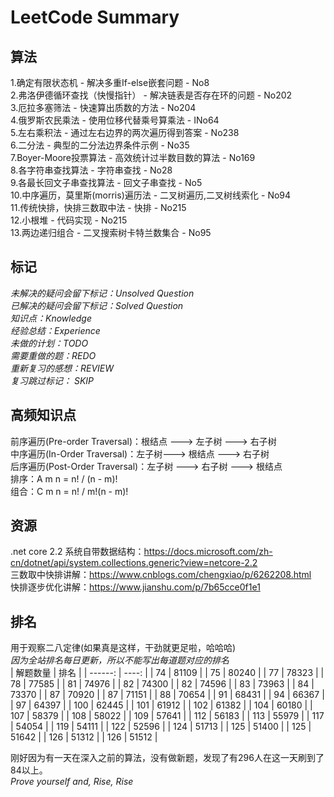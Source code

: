 # LeetCode Summary
## 算法
1.确定有限状态机 - 解决多重If-else嵌套问题 - No8  
2.弗洛伊德循环查找（快慢指针） - 解决链表是否存在环的问题 - No202  
3.厄拉多塞筛法 - 快速算出质数的方法 - No204  
4.俄罗斯农民乘法 - 使用位移代替乘号算乘法 - INo64  
5.左右乘积法 - 通过左右边界的两次遍历得到答案 - No238  
6.二分法 - 典型的二分法边界条件示例 - No35  
7.Boyer-Moore投票算法 - 高效统计过半数目数的算法 - No169  
8.各字符串查找算法 - 字符串查找 - No28  
9.各最长回文子串查找算法 - 回文子串查找 - No5  
10.中序遍历，莫里斯(morris)遍历法 - 二叉树遍历,二叉树线索化 - No94  
11.传统快排，快排三数取中法 - 快排 - No215  
12.小根堆 - 代码实现 - No215  
13.两边递归组合 - 二叉搜索树卡特兰数集合 - No95  

## 标记
*未解决的疑问会留下标记：Unsolved Question*  
*已解决的疑问会留下标记：Solved Question*  
*知识点：Knowledge*  
*经验总结：Experience*  
*未做的计划：TODO*  
*需要重做的题：REDO*  
*重新复习的感想：REVIEW*  
*复习跳过标记： SKIP*  

## 高频知识点
前序遍历(Pre-order Traversal)：根结点 ---> 左子树 ---> 右子树  
中序遍历(In-Order Traversal)：左子树---> 根结点 ---> 右子树  
后序遍历(Post-Order Traversal)：左子树 ---> 右子树 ---> 根结点  
排序：A m n = n! / (n - m)!  
组合：C m n = n! / m!(n - m)!  

## 资源
.net core 2.2 系统自带数据结构：https://docs.microsoft.com/zh-cn/dotnet/api/system.collections.generic?view=netcore-2.2  
三数取中快排讲解：https://www.cnblogs.com/chengxiao/p/6262208.html  
快排逐步优化讲解：https://www.jianshu.com/p/7b65cce0f1e1  

## 排名
用于观察二八定律(如果真是这样，干劲就更足啦，哈哈哈)  
*因为全站排名每日更新，所以不能写出每道题对应的排名*  
|  解题数量  | 排名  |
|  ------:  | ----: |
|       74  | 81109 |
|       75  | 80240 |
|       77  | 78323 |
|       78  | 77585 |
|       81  | 74976 |
|       82  | 74300 |
|       82  | 74596 |
|       83  | 73963 |
|       84  | 73370 |
|       87  | 70920 |
|       87  | 71151 |
|       88  | 70654 |
|       91  | 68431 |
|       94  | 66367 |
|       97  | 64397 |
|      100  | 62445 |
|      101  | 61912 |
|      102  | 61382 |
|      104  | 60180 |
|      107  | 58379 |
|      108  | 58022 |
|      109  | 57641 |
|      112  | 56183 |
|      113  | 55979 |
|      117  | 54054 |
|      119  | 54111 |
|      122  | 52596 |
|      124  | 51713 |
|      125  | 51400 |
|      125  | 51642 |
|      126  | 51312 |
|      126  | 51512 |






刚好因为有一天在深入之前的算法，没有做新题，发现了有296人在这一天刷到了84以上。  
*Prove yourself and, Rise, Rise*  
